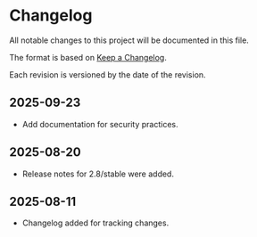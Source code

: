# Changelog

All notable changes to this project will be documented in this file.

The format is based on [Keep a Changelog](https://keepachangelog.com/en/1.1.0/).

Each revision is versioned by the date of the revision.

## 2025-09-23

- Add documentation for security practices.

## 2025-08-20

- Release notes for 2.8/stable were added.

## 2025-08-11

- Changelog added for tracking changes.
